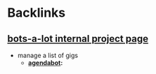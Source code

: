 
# Backlinks
## [bots-a-lot internal project page](<bots-a-lot internal project page.md>)
- manage a list of gigs
    - **[agendabot](<agendabot.md>):**

